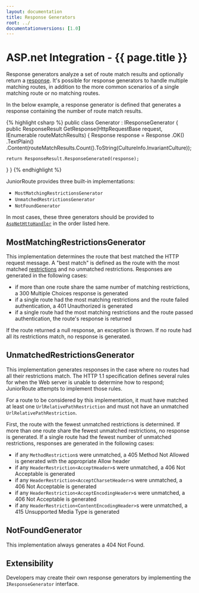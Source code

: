 ```yaml
---
layout: documentation
title: Response Generators
root: ../
documentationversions: [1.0]
---
```

ASP.net Integration - {{ page.title }}
=
Response generators analyze a set of route match results and optionally return a [response](responses.html). It's possible for response generators to handle multiple matching routes, in addition to the more common scenarios of a single matching route or no matching routes.

In the below example, a response generator is defined that generates a response containing the number of route match results.

{% highlight csharp %}
public class Generator : IResponseGenerator
{
  public ResponseResult GetResponse(HttpRequestBase request, IEnumerable<RouteMatchResult> routeMatchResults)
  {
    Response response = Response
      .OK()
      .TextPlain()
      .Content(routeMatchResults.Count().ToString(CultureInfo.InvariantCulture));

    return ResponseResult.ResponseGenerated(response);
  }
}
{% endhighlight %}

JuniorRoute provides three built-in implementations:
* ```MostMatchingRestrictionsGenerator```
* ```UnmatchedRestrictionsGenerator```
* ```NotFoundGenerator```

In most cases, these three generators should be provided to [```AspNetHttpHandler```](aspnethttphandler.html) in the order listed here.

MostMatchingRestrictionsGenerator
-
This implementation determines the route that best matched the HTTP request message. A "best match" is defined as the route with the most matched [restrictions](restrictions.html) and no unmatched restrictions.
Responses are generated in the following cases:
* if more than one route share the same number of matching restrictions, a 300 Multiple Choices response is generated
* if a single route had the most matching restrictions and the route failed authentication, a 401 Unauthorized is generated
* if a single route had the most matching restrictions and the route passed authentication, the route's response is returned

If the route returned a null response, an exception is thrown. If no route had all its restrictions match, no response is generated.

UnmatchedRestrictionsGenerator
-
This implementation generates responses in the case where no routes had all their restrictions match. The HTTP 1.1 specification defines several rules for when the Web server is unable to determine how to respond; JuniorRoute attempts to implement those rules.

For a route to be considered by this implementation, it must have matched at least one ```UrlRelativePathRestriction``` and must not have an unmatched ```UrlRelativePathRestriction```.

First, the route with the fewest unmatched restrictions is determined. If more than one route share the fewest unmatched restrictions, no response is generated. If a single route had the fewest number of unmatched restrictions, responses are generated in the following cases:
* if any ```MethodRestriction```s were unmatched, a 405 Method Not Allowed is generated with the appropriate Allow header
* if any ```HeaderRestriction<AcceptHeader>```s were unmatched, a 406 Not Acceptable is generated
* if any ```HeaderRestriction<AcceptCharsetHeader>```s were unmatched, a 406 Not Acceptable is generated
* if any ```HeaderRestriction<AcceptEncodingHeader>```s were unmatched, a 406 Not Acceptable is generated
* if any ```HeaderRestriction<ContentEncodingHeader>```s were unmatched, a 415 Unsupported Media Type is generated

NotFoundGenerator
-
This implementation always generates a 404 Not Found.

Extensibility
-
Developers may create their own response generators by implementing the ```IResponseGenerator``` interface.